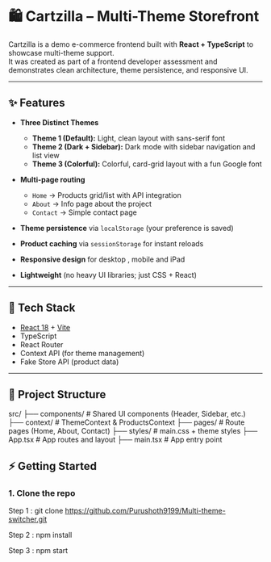 # 🛍️ Cartzilla – Multi-Theme Storefront

Cartzilla is a demo e-commerce frontend built with **React + TypeScript** to showcase multi-theme support.  
It was created as part of a frontend developer assessment and demonstrates clean architecture, theme persistence, and responsive UI.

---

## ✨ Features

- **Three Distinct Themes**
  - **Theme 1 (Default):** Light, clean layout with sans-serif font
  - **Theme 2 (Dark + Sidebar):** Dark mode with sidebar navigation and list view
  - **Theme 3 (Colorful):** Colorful, card-grid layout with a fun Google font

- **Multi-page routing**
  - `Home` → Products grid/list with API integration
  - `About` → Info page about the project
  - `Contact` → Simple contact page

- **Theme persistence** via `localStorage` (your preference is saved)
- **Product caching** via `sessionStorage` for instant reloads
- **Responsive design** for desktop , mobile and iPad
- **Lightweight** (no heavy UI libraries; just CSS + React)

---

## 🚀 Tech Stack

- [React 18](https://react.dev/) + [Vite](https://vitejs.dev/)  
- TypeScript  
- React Router  
- Context API (for theme management)  
- Fake Store API (product data)  

---

## 📂 Project Structure

src/
├── components/ # Shared UI components (Header, Sidebar, etc.)
├── context/ # ThemeContext & ProductsContext
├── pages/ # Route pages (Home, About, Contact)
├── styles/ # main.css + theme styles
├── App.tsx # App routes and layout
├── main.tsx # App entry point


## ⚡ Getting Started

### 1. Clone the repo

Step 1 : git clone https://github.com/Purushoth9199/Multi-theme-switcher.git

<!-- Install dependencies -->
Step 2 : npm install

 <!-- Start the dev server -->
Step 3 : npm start